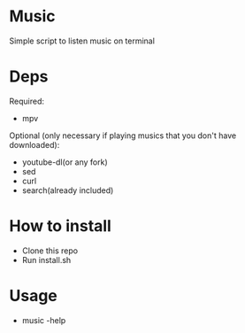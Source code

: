 # Music
Simple script to listen music on terminal

# Deps
Required:
* mpv

Optional (only necessary if playing musics that you don't have downloaded):
* youtube-dl(or any fork)
* sed 
* curl 
* search(already included)

# How to install
* Clone this repo
* Run install.sh

# Usage
* music -help
